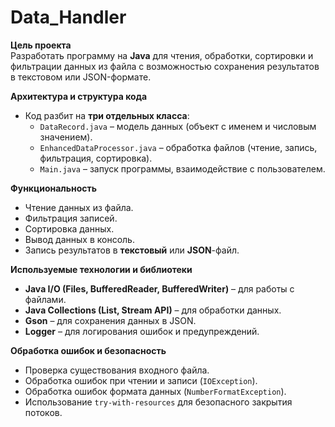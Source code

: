 # Data_Handler  
**Цель проекта**  
   Разработать программу на **Java** для чтения, обработки, сортировки и фильтрации данных из файла с возможностью сохранения результатов в текстовом или JSON-формате.  

**Архитектура и структура кода**  
   - Код разбит на **три отдельных класса**:  
     - `DataRecord.java` – модель данных (объект с именем и числовым значением).  
     - `EnhancedDataProcessor.java` – обработка файлов (чтение, запись, фильтрация, сортировка).  
     - `Main.java` – запуск программы, взаимодействие с пользователем.  

**Функциональность**  
   - Чтение данных из файла.  
   - Фильтрация записей.  
   - Сортировка данных.  
   - Вывод данных в консоль.  
   - Запись результатов в **текстовый** или **JSON**-файл.  

**Используемые технологии и библиотеки**  
   - **Java I/O (Files, BufferedReader, BufferedWriter)** – для работы с файлами.  
   - **Java Collections (List, Stream API)** – для обработки данных.  
   - **Gson** – для сохранения данных в JSON.  
   - **Logger** – для логирования ошибок и предупреждений.  

**Обработка ошибок и безопасность**  
   - Проверка существования входного файла.  
   - Обработка ошибок при чтении и записи (`IOException`).  
   - Обработка ошибок формата данных (`NumberFormatException`).  
   - Использование `try-with-resources` для безопасного закрытия потоков.  

